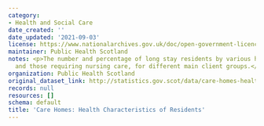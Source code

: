 ```yaml
---
category:
- Health and Social Care
date_created: ''
date_updated: '2021-09-03'
license: https://www.nationalarchives.gov.uk/doc/open-government-licence/version/3/
maintainer: Public Health Scotland
notes: <p>The number and percentage of long stay residents by various health characteristics
  and those requiring nursing care, for different main client groups.</p>
organization: Public Health Scotland
original_dataset_link: http://statistics.gov.scot/data/care-homes-health-characteristics-of-residents
records: null
resources: []
schema: default
title: 'Care Homes: Health Characteristics of Residents'
---
```

